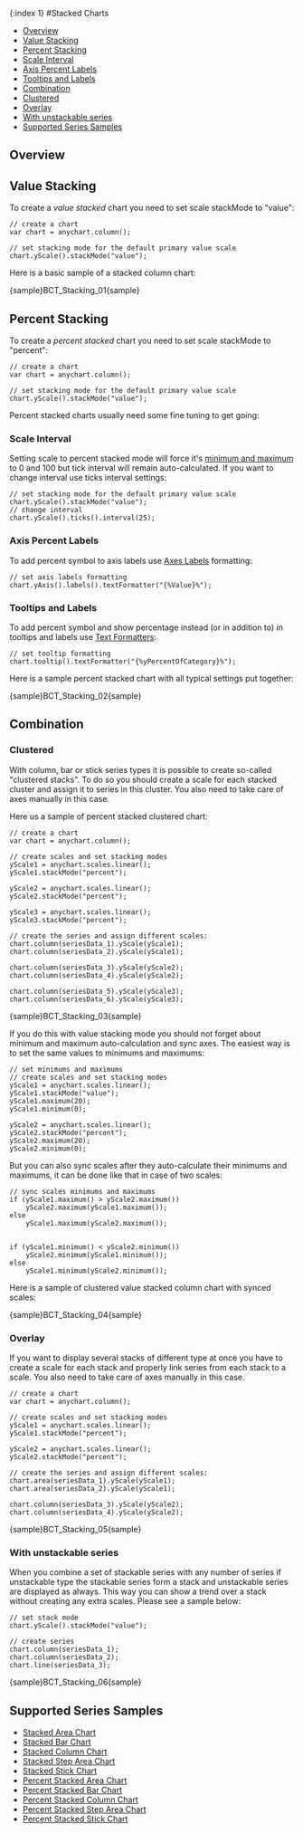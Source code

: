 {:index 1}
#Stacked Charts

* [Overview](#overview)
* [Value Stacking](#value_stacking)
* [Percent Stacking](#percent_stacking)
 * [Scale Interval](#scale_interval)
 * [Axis Percent Labels](#axis_percent_labels)
 * [Tooltips and Labels](#tooltips_and_labels)
* [Combination](#combination)
 * [Clustered](#clusteretd)
 * [Overlay](#overlay)
 * [With unstackable series](#with_unstackable_series)
* [Supported Series Samples](#supported_series_samples)

## Overview

## Value Stacking

To create a *value stacked* chart you need to set scale stackMode to "value":

```
// create a chart
var chart = anychart.column();

// set stacking mode for the default primary value scale
chart.yScale().stackMode("value");
```

Here is a basic sample of a stacked column chart:

{sample}BCT\_Stacking\_01{sample}

## Percent Stacking

To create a *percent stacked* chart you need to set scale stackMode to "percent":

```
// create a chart
var chart = anychart.column();

// set stacking mode for the default primary value scale
chart.yScale().stackMode("value");
```

Percent stacked charts usually need some fine tuning to get going:

### Scale Interval

Setting scale to percent stacked mode will force it's [minimum and maximum](/Axes_and_Grids/Scales#minimum_and_maximum) to 0 and 100 but tick interval will remain auto-calculated. If you want to change interval use ticks interval settings:

```
// set stacking mode for the default primary value scale
chart.yScale().stackMode("value");
// change interval
chart.yScale().ticks().interval(25);
```

### Axis Percent Labels

To add percent symbol to axis labels use [Axes Labels](/Axes_and_Grids/Axes_Labels_Formatting) formatting:

```
// set axis labels formatting
chart.yAxis().labels().textFormatter("{%Value}%");
```

### Tooltips and Labels

To add percent symbol and show percentage instead (or in addition to) in tooltips and labels use [Text Formatters](/Common_Settings/Text_Formatters):

```
// set tooltip formatting
chart.tooltip().textFormatter("{%yPercentOfCategory}%");
```

Here is a sample percent stacked chart with all typical settings put together:

{sample}BCT\_Stacking\_02{sample}

## Combination

### Clustered

With column, bar or stick series types it is possible to create so-called "clustered stacks". To do so you should create a scale for each stacked cluster and assign it to series in this cluster.  You also need to take care of axes manually in this case. 

Here us a sample of percent stacked clustered chart:

```
// create a chart
var chart = anychart.column();

// create scales and set stacking modes
yScale1 = anychart.scales.linear();
yScale1.stackMode("percent");

yScale2 = anychart.scales.linear();
yScale2.stackMode("percent");

yScale3 = anychart.scales.linear();
yScale3.stackMode("percent");

// create the series and assign different scales:
chart.column(seriesData_1).yScale(yScale1);
chart.column(seriesData_2).yScale(yScale1);

chart.column(seriesData_3).yScale(yScale2);
chart.column(seriesData_4).yScale(yScale2);

chart.column(seriesData_5).yScale(yScale3);
chart.column(seriesData_6).yScale(yScale3);
```

{sample}BCT\_Stacking\_03{sample}

If you do this with value stacking mode you should not forget about minimum and maximum auto-calculation and sync axes. The easiest way is to set the same values to minimums and maximums:

```
// set minimums and maximums
// create scales and set stacking modes
yScale1 = anychart.scales.linear();
yScale1.stackMode("value");
yScale1.maximum(20);
yScale1.minimum(0);

yScale2 = anychart.scales.linear();
yScale2.stackMode("percent");
yScale2.maximum(20);
yScale2.minimum(0);
```

But you can also sync scales after they auto-calculate their minimums and maximums, it can be done like that in case of two scales:

```
// sync scales minimums and maximums
if (yScale1.maximum() > yScale2.maximum())
    yScale2.maximum(yScale1.maximum());
else
    yScale1.maximum(yScale2.maximum());


if (yScale1.minimum() < yScale2.minimum())
    yScale2.minimum(yScale1.minimum());
else
    yScale1.minimum(yScale2.minimum());
```

Here is a sample of clustered value stacked column chart with synced scales:

{sample}BCT\_Stacking\_04{sample}


### Overlay

If you want to display several stacks of different type at once you have to create a scale for each stack and properly link series from each stack to a scale. You also need to take care of axes manually in this case.

```
// create a chart
var chart = anychart.column();

// create scales and set stacking modes
yScale1 = anychart.scales.linear();
yScale1.stackMode("percent");

yScale2 = anychart.scales.linear();
yScale2.stackMode("percent");

// create the series and assign different scales:
chart.area(seriesData_1).yScale(yScale1);
chart.area(seriesData_2).yScale(yScale1);

chart.column(seriesData_3).yScale(yScale2);
chart.column(seriesData_4).yScale(yScale2);
```

{sample}BCT\_Stacking\_05{sample}

### With unstackable series

When you combine a set of stackable series with any number of series if unstackable type the stackable series form a stack and unstackable series are displayed as always. This way you can show a trend over a stack without creating any extra scales. Please see a sample below:

```
// set stack mode
chart.yScale().stackMode("value");

// create series
chart.column(seriesData_1);
chart.column(seriesData_2);
chart.line(seriesData_3);
```

{sample}BCT\_Stacking\_06{sample}

## Supported Series Samples

* [Stacked Area Chart](Stacked_Area_Chart)
* [Stacked Bar Chart](Stacked_Bar_Chart)
* [Stacked Column Chart](Stacked_Column_Chart)
* [Stacked Step Area Chart](Stacked_Step_Area_Chart)
* [Stacked Stick Chart](Stacked_Area_Chart)
* [Percent Stacked Area Chart](Percent_Stacked_Area_Chart)
* [Percent Stacked Bar Chart](Percent_Stacked_Bar_Chart)
* [Percent Stacked Column Chart](Percent_Stacked_Column_Chart)
* [Percent Stacked Step Area Chart](Percent_Stacked_Step_Area_Chart)
* [Percent Stacked Stick Chart](Percent_Stacked_Stick_Chart)
